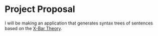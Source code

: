 # Project Proposal

I will be making an application that generates syntax trees of sentences based on the [X-Bar Theory](https://en.wikipedia.org/wiki/X-bar_theory). 

